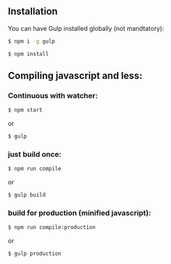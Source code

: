 ## Installation

You can have Gulp installed globally (not mandtatory): 

```sh
$ npm i -g gulp
```

```sh
$ npm install
```


## Compiling javascript and less:
### Continuous with watcher:

```sh
$ npm start
```

or

```sh
$ gulp
```

### just build once:
```sh
$ npm run compile
```
or 
```sh
$ gulp build
```

### build for production (minified javascript):
```sh
$ npm run compile:production
```
or 
```sh
$ gulp production
```